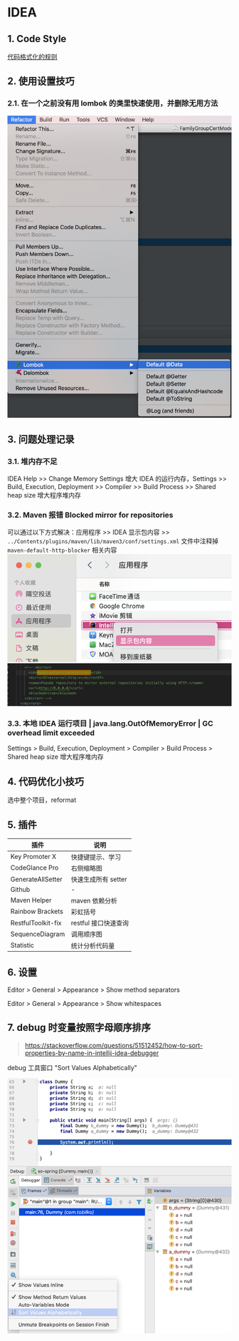 # IDEA

## 1. Code Style

[代码格式化的规则](Code%20Style.md)

## 2. 使用设置技巧

### 2.1. 在一个之前没有用 lombok 的类里快速使用，并删除无用方法

![alt text](images/lombok_refactor.png)

## 3. 问题处理记录

### 3.1. 堆内存不足

IDEA Help >> Change Memory Settings 增大 IDEA 的运行内存，Settings >> Build, Execution, Deployment >> Compiler >> Build Process >> Shared heap size 增大程序堆内存

### 3.2. Maven 报错 Blocked mirror for repositories

可以通过以下方式解决：应用程序 >> IDEA 显示包内容 >> `../Contents/plugins/maven/lib/maven3/conf/settings.xml` 文件中注释掉 `maven-default-http-blocker` 相关内容
![](./images/应用程序.png)
![](./images/需要注释的内容.png)

### 3.3. 本地 IDEA 运行项目 | java.lang.OutOfMemoryError | GC overhead limit exceeded

Settings > Build, Execution, Deployment > Compiler > Build Process > Shared heap size 增大程序堆内存

## 4. 代码优化小技巧

选中整个项目，reformat

## 5. 插件

| 插件               | 说明                 |
| ------------------ | -------------------- |
| Key Promoter X     | 快捷键提示、学习     |
| CodeGlance Pro     | 右侧缩略图           |
| GenerateAllSetter  | 快速生成所有 setter  |
| Github             | -                    |
| Maven Helper       | maven 依赖分析       |
| Rainbow Brackets   | 彩虹括号             |
| RestfulToolkit-fix | restful 接口快速查询 |
| SequenceDiagram    | 调用顺序图           |
| Statistic          | 统计分析代码量       |

## 6. 设置

Editor > General > Appearance > Show method separators

Editor > General > Appearance > Show whitespaces

## 7. debug 时变量按照字母顺序排序

> https://stackoverflow.com/questions/51512452/how-to-sort-properties-by-name-in-intellij-idea-debugger

debug 工具窗口 "Sort Values Alphabetically"

![alt text](images/debug_alphabetically.png)
